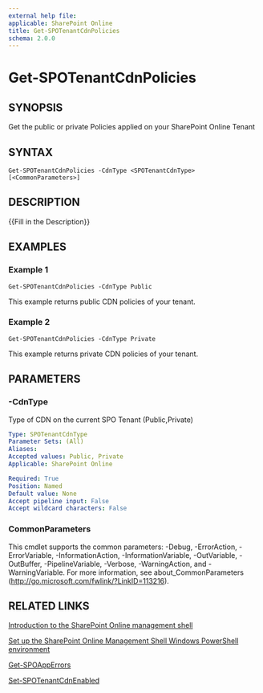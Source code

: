 ```yaml
---
external help file: 
applicable: SharePoint Online
title: Get-SPOTenantCdnPolicies
schema: 2.0.0
---
```


# Get-SPOTenantCdnPolicies

## SYNOPSIS
Get the public or private Policies applied on your SharePoint Online Tenant

## SYNTAX

```
Get-SPOTenantCdnPolicies -CdnType <SPOTenantCdnType> [<CommonParameters>]
```

## DESCRIPTION
{{Fill in the Description}}

## EXAMPLES

### Example 1 
```
Get-SPOTenantCdnPolicies -CdnType Public
```

This example returns public CDN policies of your tenant.

### Example 2 
```
Get-SPOTenantCdnPolicies -CdnType Private
```

This example returns private CDN policies of your tenant.

## PARAMETERS

### -CdnType
Type of CDN on the current SPO Tenant (Public,Private)

```yaml
Type: SPOTenantCdnType
Parameter Sets: (All)
Aliases: 
Accepted values: Public, Private
Applicable: SharePoint Online

Required: True
Position: Named
Default value: None
Accept pipeline input: False
Accept wildcard characters: False
```

### CommonParameters
This cmdlet supports the common parameters: -Debug, -ErrorAction, -ErrorVariable, -InformationAction, -InformationVariable, -OutVariable, -OutBuffer, -PipelineVariable, -Verbose, -WarningAction, and -WarningVariable. For more information, see about_CommonParameters (http://go.microsoft.com/fwlink/?LinkID=113216).



## RELATED LINKS

[Introduction to the SharePoint Online management shell]()

[Set up the SharePoint Online Management Shell Windows PowerShell environment]()

[Get-SPOAppErrors](Get-SPOAppErrors.md)

[Set-SPOTenantCdnEnabled](Set-SPOTenantCdnEnabled.md)

